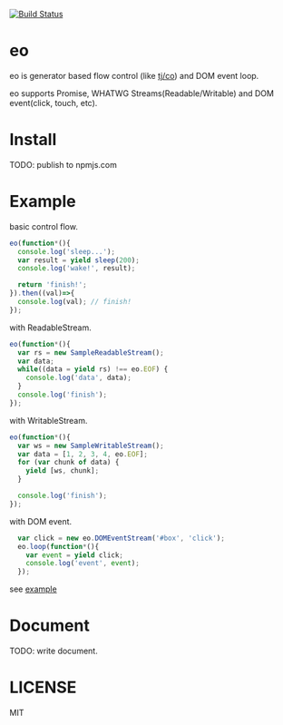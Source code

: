 [![Build Status](https://travis-ci.org/h13i32maru/eo.svg?branch=master)](https://travis-ci.org/h13i32maru/eo)

# eo
eo is generator based flow control (like [tj/co](https://github.com/tj/co)) and DOM event loop.

eo supports Promise, WHATWG Streams(Readable/Writable) and DOM event(click, touch, etc).

# Install
TODO: publish to npmjs.com

# Example

basic control flow.

```js
eo(function*(){
  console.log('sleep...');
  var result = yield sleep(200);
  console.log('wake!', result);

  return 'finish!';
}).then((val)=>{
  console.log(val); // finish!
});
```

with ReadableStream.

```js
eo(function*(){
  var rs = new SampleReadableStream();
  var data;
  while((data = yield rs) !== eo.EOF) {
    console.log('data', data);
  }
  console.log('finish');
});
```

with WritableStream.

```js
eo(function*(){
  var ws = new SampleWritableStream();
  var data = [1, 2, 3, 4, eo.EOF];
  for (var chunk of data) {
    yield [ws, chunk];
  }

  console.log('finish');
});
```

with DOM event.

```js
  var click = new eo.DOMEventStream('#box', 'click');
  eo.loop(function*(){
    var event = yield click;
    console.log('event', event);
  });
```

see [example](tree/master/example)

# Document
TODO: write document.

# LICENSE
MIT

